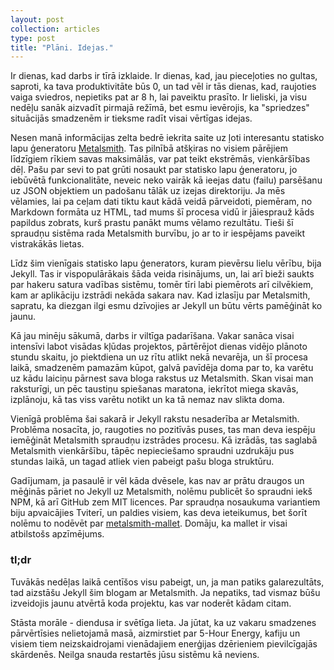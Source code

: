 ```yaml
---
layout: post
collection: articles
type: post
title: "Plāni. Idejas."
---
```


Ir dienas, kad darbs ir tīrā izklaide. Ir dienas, kad, jau pieceļoties no gultas, saproti, ka tava produktivitāte būs 0, un tad vēl ir tās dienas, kad, raujoties vaiga sviedros, nepietiks pat ar 8 h, lai paveiktu prasīto. Ir lieliski, ja visu nedēļu sanāk aizvadīt pirmajā režīmā, bet esmu ievērojis, ka "spriedzes" situācijās smadzenēm ir tieksme radīt visai vērtīgas idejas.

Nesen manā informācijas zelta bedrē iekrita saite uz ļoti interesantu statisko lapu ģeneratoru [Metalsmith](http://www.metalsmith.io "Metalsmith"). Tas pilnībā atšķiras no visiem pārējiem līdzīgiem rīkiem savas maksimālās, var pat teikt ekstrēmās, vienkāršības dēļ. Pašu par sevi to pat grūti nosaukt par statisko lapu ģeneratoru, jo iebūvētā funkcionalitāte, neveic neko vairāk kā ieejas datu (failu) parsēšanu uz JSON objektiem un padošanu tālāk uz izejas direktoriju. Ja mēs vēlamies, lai pa ceļam dati tiktu kaut kādā veidā pārveidoti, piemēram, no Markdown formāta uz HTML, tad mums šī procesa vidū ir jāiesprauž kāds papildus zobrats, kurš prastu panākt mums vēlamo rezultātu. Tieši šī spraudņu sistēma rada Metalsmith burvību, jo ar to ir iespējams paveikt vistrakākās lietas.

Līdz šim vienīgais statisko lapu ģenerators, kuram pievērsu lielu vērību, bija Jekyll. Tas ir vispopulārākais šāda veida risinājums, un, lai arī bieži saukts par hakeru satura vadības sistēmu, tomēr tīri labi piemērots arī cilvēkiem, kam ar aplikāciju izstrādi nekāda sakara nav. Kad izlasīju par Metalsmith, sapratu, ka diezgan ilgi esmu dzīvojies ar Jekyll un būtu vērts pamēģināt ko jaunu.

Kā jau minēju sākumā, darbs ir viltīga padarīšana. Vakar sanāca visai intensīvi labot visādas kļūdas projektos, pārtērējot dienas vidējo plānoto stundu skaitu, jo piektdiena un uz rītu atlikt nekā nevarēja, un šī procesa laikā, smadzenēm pamazām kūpot, galvā pavīdēja doma par to, ka varētu uz kādu laiciņu pārnest sava bloga rakstus uz Metalsmith. Skan visai man raksturīgi, un pēc taustiņu spiešanas maratona, iekrītot miega skavās, izplānoju, kā tas viss varētu notikt un ka tā nemaz nav slikta doma.

Vienīgā problēma šai sakarā ir Jekyll rakstu nesaderība ar Metalsmith. Problēma nosacīta, jo, raugoties no pozitīvās puses, tas man deva iespēju iemēģināt Metalsmith spraudņu izstrādes procesu. Kā izrādās, tas saglabā Metalsmith vienkāršību, tāpēc nepieciešamo spraudni uzdrukāju pus stundas laikā, un tagad atliek vien pabeigt pašu bloga struktūru.

Gadījumam, ja pasaulē ir vēl kāda dvēsele, kas nav ar prātu draugos un mēģinās pāriet no Jekyll uz Metalsmith, nolēmu publicēt šo spraudni iekš NPM, kā arī GitHub zem MIT licences. Par spraudņa nosaukuma variantiem biju apvaicājies Tviterī, un paldies visiem, kas deva ieteikumus, bet šorīt nolēmu to nodēvēt par [metalsmith-mallet](https://github.com/aigarsdz/metalsmith-mallet "aigarsdz/metalsmith-mallet"). Domāju, ka mallet ir visai atbilstošs apzīmējums.

### **tl;dr**

Tuvākās nedēļas laikā centīšos visu pabeigt, un, ja man patiks galarezultāts, tad aizstāšu Jekyll šim blogam ar Metalsmith. Ja nepatiks, tad vismaz būšu izveidojis jaunu atvērtā koda projektu, kas var noderēt kādam citam.

Stāsta morāle - diendusa ir svētīga lieta. Ja jūtat, ka uz vakaru smadzenes pārvērtīsies nelietojamā masā, aizmirstiet par 5-Hour Energy, kafiju un visiem tiem neizskaidrojami vienādajiem enerģijas dzērieniem pievilcīgajās skārdenēs. Neilga snauda restartēs jūsu sistēmu kā neviens.